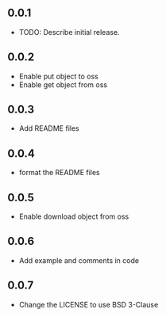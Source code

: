 ## 0.0.1

* TODO: Describe initial release.

## 0.0.2
* Enable put object to oss
* Enable get object from oss

## 0.0.3
* Add README files

## 0.0.4
* format the README files

## 0.0.5
* Enable download object from oss

## 0.0.6
* Add example and comments in code

## 0.0.7
* Change the LICENSE to use BSD 3-Clause